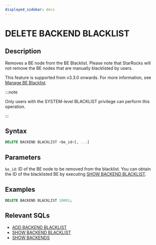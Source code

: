 ```yaml
---
displayed_sidebar: docs
---
```


# DELETE BACKEND BLACKLIST

## Description

Removes a BE node from the BE Blacklist. Please note that StarRocks will not remove the BE nodes that are manually blacklisted by users.

This feature is supported from v3.3.0 onwards. For more information, see [Manage BE Blacklist](../../../../administration/management/BE_blacklist.md).

:::note

Only users with the SYSTEM-level BLACKLIST privilege can perform this operation.

:::

## Syntax

```SQL
DELETE BACKEND BLACKLIST <be_id>[, ...]
```

## Parameters

`be_id`: ID of the BE node to be removed from the blacklist. You can obtain the ID of the blacklisted BE by executing [SHOW BACKEND BLACKLIST](./SHOW_BACKEND_BLACKLIST.md).

## Examples

```SQL
DELETE BACKEND BLACKLIST 10001;
```

## Relevant SQLs

- [ADD BACKEND BLACKLIST](./ADD_BACKEND_BLACKLIST.md)
- [SHOW BACKEND BLACKLIST](./SHOW_BACKEND_BLACKLIST.md)
- [SHOW BACKENDS](SHOW_BACKENDS.md)

